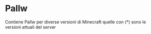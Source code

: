 # Pallw
Contiene Pallw per diverse versioni di Minecraft
quelle con (*) sono le versioni attuali del server
